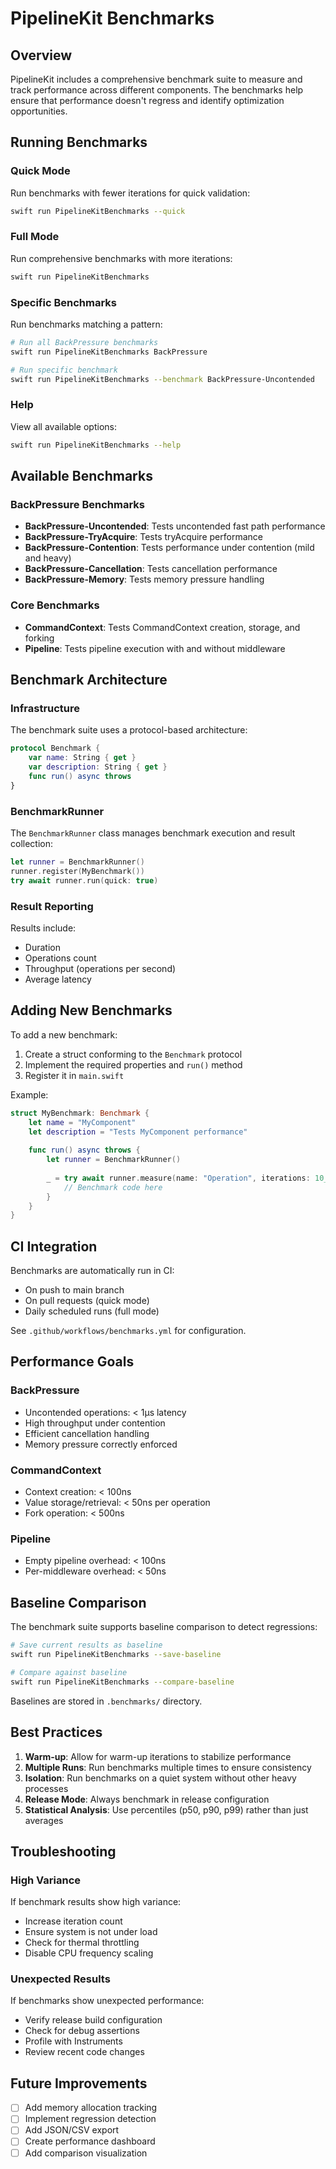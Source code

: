 # PipelineKit Benchmarks

## Overview

PipelineKit includes a comprehensive benchmark suite to measure and track performance across different components. The benchmarks help ensure that performance doesn't regress and identify optimization opportunities.

## Running Benchmarks

### Quick Mode

Run benchmarks with fewer iterations for quick validation:

```bash
swift run PipelineKitBenchmarks --quick
```

### Full Mode

Run comprehensive benchmarks with more iterations:

```bash
swift run PipelineKitBenchmarks
```

### Specific Benchmarks

Run benchmarks matching a pattern:

```bash
# Run all BackPressure benchmarks
swift run PipelineKitBenchmarks BackPressure

# Run specific benchmark
swift run PipelineKitBenchmarks --benchmark BackPressure-Uncontended
```

### Help

View all available options:

```bash
swift run PipelineKitBenchmarks --help
```

## Available Benchmarks

### BackPressure Benchmarks

- **BackPressure-Uncontended**: Tests uncontended fast path performance
- **BackPressure-TryAcquire**: Tests tryAcquire performance
- **BackPressure-Contention**: Tests performance under contention (mild and heavy)
- **BackPressure-Cancellation**: Tests cancellation performance
- **BackPressure-Memory**: Tests memory pressure handling

### Core Benchmarks

- **CommandContext**: Tests CommandContext creation, storage, and forking
- **Pipeline**: Tests pipeline execution with and without middleware

## Benchmark Architecture

### Infrastructure

The benchmark suite uses a protocol-based architecture:

```swift
protocol Benchmark {
    var name: String { get }
    var description: String { get }
    func run() async throws
}
```

### BenchmarkRunner

The `BenchmarkRunner` class manages benchmark execution and result collection:

```swift
let runner = BenchmarkRunner()
runner.register(MyBenchmark())
try await runner.run(quick: true)
```

### Result Reporting

Results include:
- Duration
- Operations count
- Throughput (operations per second)
- Average latency

## Adding New Benchmarks

To add a new benchmark:

1. Create a struct conforming to the `Benchmark` protocol
2. Implement the required properties and `run()` method
3. Register it in `main.swift`

Example:

```swift
struct MyBenchmark: Benchmark {
    let name = "MyComponent"
    let description = "Tests MyComponent performance"
    
    func run() async throws {
        let runner = BenchmarkRunner()
        
        _ = try await runner.measure(name: "Operation", iterations: 10_000) {
            // Benchmark code here
        }
    }
}
```

## CI Integration

Benchmarks are automatically run in CI:

- On push to main branch
- On pull requests (quick mode)
- Daily scheduled runs (full mode)

See `.github/workflows/benchmarks.yml` for configuration.

## Performance Goals

### BackPressure
- Uncontended operations: < 1μs latency
- High throughput under contention
- Efficient cancellation handling
- Memory pressure correctly enforced

### CommandContext
- Context creation: < 100ns
- Value storage/retrieval: < 50ns per operation
- Fork operation: < 500ns

### Pipeline
- Empty pipeline overhead: < 100ns
- Per-middleware overhead: < 50ns

## Baseline Comparison

The benchmark suite supports baseline comparison to detect regressions:

```bash
# Save current results as baseline
swift run PipelineKitBenchmarks --save-baseline

# Compare against baseline
swift run PipelineKitBenchmarks --compare-baseline
```

Baselines are stored in `.benchmarks/` directory.

## Best Practices

1. **Warm-up**: Allow for warm-up iterations to stabilize performance
2. **Multiple Runs**: Run benchmarks multiple times to ensure consistency
3. **Isolation**: Run benchmarks on a quiet system without other heavy processes
4. **Release Mode**: Always benchmark in release configuration
5. **Statistical Analysis**: Use percentiles (p50, p90, p99) rather than just averages

## Troubleshooting

### High Variance

If benchmark results show high variance:
- Increase iteration count
- Ensure system is not under load
- Check for thermal throttling
- Disable CPU frequency scaling

### Unexpected Results

If benchmarks show unexpected performance:
- Verify release build configuration
- Check for debug assertions
- Profile with Instruments
- Review recent code changes

## Future Improvements

- [ ] Add memory allocation tracking
- [ ] Implement regression detection
- [ ] Add JSON/CSV export
- [ ] Create performance dashboard
- [ ] Add comparison visualization